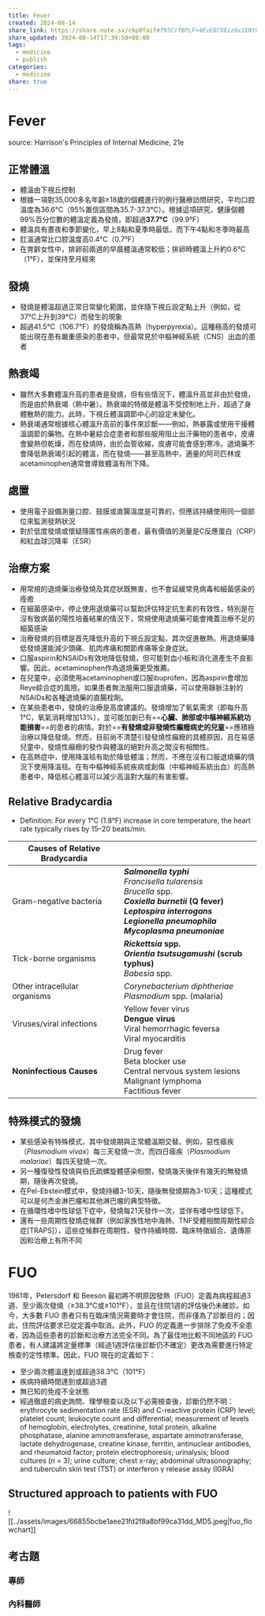 ```yaml
---
title: Fever
created: 2024-08-14
share_link: https://share.note.sx/c6p0faif#f93CrfBPLF+4EvE8CV6iz8x1ENtWqPZt7774FJNslxM
share_updated: 2024-08-14T17:39:50+08:00
tags:
  - medicine
  - publish
categories:
  - medicine
share: true
---
```

# Fever  
source: Harrison's Principles of Internal Medicine, 21e  
## 正常體溫  
- 體溫由下視丘控制  
- 根據一項對35,000多名年齡≥18歲的個體進行的例行醫療訪問研究，平均口腔溫度為36.6°C（95%置信區間為35.7-37.3°C）。根據這項研究，健康個體99%百分位數的體溫定義為發燒，即超過**37.7°C**（99.9°F）  
- 體溫具有晝夜和季節變化，早上8點和夏季時最低，而下午4點和冬季時最高  
- 肛溫通常比口腔溫度高0.4°C（0.7°F）  
- 在育齡女性中，排卵前兩週的早晨體溫通常較低；排卵時體溫上升約0.6°C（1°F），並保持至月經來  
  
## 發燒  
- 發燒是體溫超過正常日常變化範圍，並伴隨下視丘設定點上升（例如，從37°C上升到39°C）而發生的現象  
- 超過41.5°C（106.7°F）的發燒稱為高熱（hyperpyrexia）。這種極高的發燒可能出現在患有嚴重感染的患者中，但最常見於中樞神經系統（CNS）出血的患者  
  
## 熱衰竭  
- 雖然大多數體溫升高的患者是發燒，但有些情況下，體溫升高並非由於發燒，而是由於熱衰竭（熱中暑）。熱衰竭的特徵是體溫不受控制地上升，超過了身體散熱的能力。此時，下視丘體溫調節中心的設定未變化。  
- 熱衰竭通常根據核心體溫升高前的事件來診斷——例如，熱暴露或使用干擾體溫調節的藥物。在熱中暑綜合症患者和那些服用阻止出汗藥物的患者中，皮膚會變熱但乾燥，而在發燒時，由於血管收縮，皮膚可能會感到寒冷。退燒藥不會降低熱衰竭引起的體溫，而在發燒——甚至高熱中，適量的阿司匹林或acetaminophen通常會導致體溫有所下降。  
  
## 處置  
- 使用電子設備測量口腔、鼓膜或直腸溫度是可靠的，但應該持續使用同一個部位來監測發熱狀況  
- 對於低度發燒或懷疑隱匿性疾病的患者，最有價值的測量是C反應蛋白（CRP）和紅血球沉降率（ESR）  
  
## 治療方案  
  
- 用常規的退燒藥治療發燒及其症狀既無害，也不會延緩常見病毒和細菌感染的痊癒  
- 在細菌感染中，停止使用退燒藥可以幫助評估特定抗生素的有效性，特別是在沒有致病菌的陽性培養結果的情況下，常規使用退燒藥可能會掩蓋治療不足的細菌感染  
- 治療發燒的目標是首先降低升高的下視丘設定點，其次促進散熱。用退燒藥降低發燒還能減少頭痛、肌肉疼痛和關節疼痛等全身症狀。  
- 口服aspirin和NSAIDs有效地降低發燒，但可能對血小板和消化道產生不良影響。因此，acetaminophen作為退燒藥更受推薦。  
- 在兒童中，必須使用acetaminophen或口服ibuprofen，因為aspirin會增加Reye綜合症的風險。如果患者無法服用口服退燒藥，可以使用靜脈注射的NSAIDs和各種退燒藥的直腸栓劑。  
- 在某些患者中，發燒的治療是高度建議的。發燒增加了氧氣需求（即每升高1°C，氧氣消耗增加13%），並可能加劇已有==**心臟、肺部或中樞神經系統功能損害**==的患者的病情。對於==**有發燒或非發燒性癲癇病史的兒童**==應積極治療以降低發燒。然而，目前尚不清楚引發發燒性癲癇的具體原因，且在易感兒童中，發燒性癲癇的發作與體溫的絕對升高之間沒有相關性。  
- 在高熱症中，使用降溫毯有助於降低體溫；然而，不應在沒有口服退燒藥的情況下使用降溫毯。在有中樞神經系統疾病或創傷（中樞神經系統出血）的高熱患者中，降低核心體溫可以減少高溫對大腦的有害影響。  
  
## Relative Bradycardia  
  
- Definition: For every 1°C (1.8°F) increase in core temperature, the heart rate typically rises by 15–20 beats/min.  
  
| Causes of Relative Bradycardia |                                                                                                                                                                                                       |  
| ------------------------------ | ----------------------------------------------------------------------------------------------------------------------------------------------------------------------------------------------------- |  
| Gram-negative bacteria         | **_Salmonella typhi_**<br>_Francisella tularensis_<br>_Brucella_ spp.<br>**_Coxiella burnetii_ (Q fever)**<br>**_Leptospira interrogans_**<br>**_Legionella pneumophila_<br>_Mycoplasma pneumoniae_** |  
| Tick-borne organisms           | **_Rickettsia_ spp.**<br>**_Orientia tsutsugamushi_ (scrub typhus)**<br>_Babesia_ spp.                                                                                                                |  
| Other intracellular organisms  | _Corynebacterium diphtheriae_<br>_Plasmodium_ spp. (malaria)                                                                                                                                          |  
| Viruses/viral infections       | Yellow fever virus<br>**Dengue virus**<br>Viral hemorrhagic feversa<br>Viral myocarditis                                                                                                              |  
| **Noninfectious Causes**       | Drug fever<br>Beta blocker use<br>Central nervous system lesions<br>Malignant lymphoma<br>Factitious fever                                                                                            |  
## 特殊模式的發燒  
  
- 某些感染有特殊模式，其中發燒期與正常體溫期交替。例如，惡性瘧疾（*Plasmodium vivax*）每三天發燒一次，而四日瘧疾（*Plasmodium malariae*）每四天發燒一次。  
- 另一種復發性發燒與伯氏疏螺旋體感染相關，發燒幾天後伴有幾天的無發燒期，隨後再次發燒。  
- 在Pel-Ebstein模式中，發燒持續3-10天，隨後無發燒期為3-10天；這種模式可以是何杰金淋巴瘤和其他淋巴瘤的典型特徵。  
- 在循環性嗜中性球低下症中，發燒每21天發作一次，並伴有嗜中性球低下。  
- 還有一些周期性發燒症候群（例如家族性地中海熱、TNF受體相關周期性綜合症[TRAPS]），這些症候群在周期性、發作持續時間、臨床特徵組合、遺傳原因和治療上有所不同  
  
  
# FUO  
  
1961年，Petersdorf 和 Beeson 最初將不明原因發熱（FUO）定義為病程超過3週、至少兩次發燒（≥38.3°C或≥101°F），並且在住院1週的評估後仍未確診。如今，大多數 FUO 患者只有在臨床情況需要時才會住院，而非僅為了診斷目的；因此，住院評估要求已從定義中取消。此外，FUO 的定義進一步排除了免疫不全患者，因為這些患者的診斷和治療方法完全不同。為了最佳地比較不同地區的 FUO 患者，有人建議將定量標準（經過1週評估後診斷仍不確定）更改為需要進行特定檢查的定性標準。因此，FUO 現在的定義如下：  
  
- 至少兩次體溫達到或超過38.3°C（101°F）  
- 疾病持續時間達到或超過3週  
- 無已知的免疫不全狀態  
- 經過徹底的病史詢問、理學檢查以及以下必需檢查後，診斷仍然不明：  
  erythrocyte sedimentation rate (ESR) and C-reactive protein (CRP) level; platelet count; leukocyte count and differential; measurement of levels of hemoglobin, electrolytes, creatinine, total protein, alkaline phosphatase, alanine aminotransferase, aspartate aminotransferase, lactate dehydrogenase, creatine kinase, ferritin, antinuclear antibodies, and rheumatoid factor; protein electrophoresis; urinalysis; blood cultures (_n_ = 3); urine culture; chest x-ray; abdominal ultrasonography; and tuberculin skin test (TST) or interferon γ release assay (IGRA)  
## Structured approach to patients with FUO  
![[../assets/images/66855bcbe1aee21fd2f8a8bf99ca31dd_MD5.jpeg|fuo_flowchart]]  
  
## 考古題  
### 專師  
  
### 內科醫師  
  
